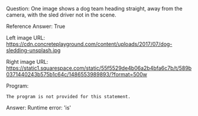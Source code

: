 Question: One image shows a dog team heading straight, away from the camera, with the sled driver not in the scene.

Reference Answer: True

Left image URL: https://cdn.concreteplayground.com/content/uploads/2017/07/dog-sledding-unsplash.jpg

Right image URL: https://static1.squarespace.com/static/55f5529de4b06a2b4bfa6c7b/t/589b0371440243b575b1c64c/1486553989893/?format=500w

Program:

```
The program is not provided for this statement.
```
Answer: Runtime error: 'is'

